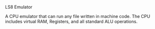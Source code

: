 LS8 Emulator

A CPU emulator that can run any file written in machine code. 
The CPU includes virtual RAM, Registers, and all standard ALU operations.
